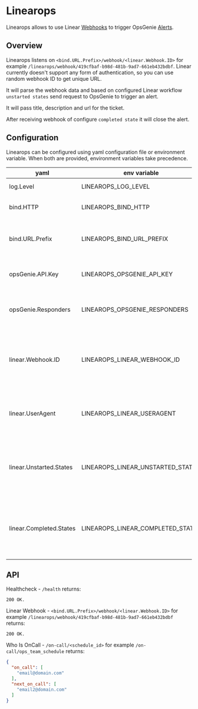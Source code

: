 # Linearops

Linearops allows to use Linear [Webhooks](https://developers.linear.app/docs/graphql/webhooks)
to trigger OpsGenie [Alerts](https://docs.opsgenie.com/docs/alerts-and-alert-fields).

## Overview

Linearops listens on `<bind.URL.Prefix>/webhook/<linear.Webhook.ID>` for
example `/linearops/webhook/419cfbaf-b98d-481b-9ad7-661eb432bdbf`.
Linear currently doesn't support any form of authentication, so you can use random webhook ID to get unique URL.

It will parse the webhook data and based on configured Linear workflow `unstarted states` send request to OpsGenie to
trigger an alert.

It will pass title, description and url for the ticket.

After receiving webhook of configure `completed state` it will close the alert.

## Configuration

Linearops can be configured using yaml configuration file or environment variable. When both are provided, environment
variables take precedence.

| yaml | env variable | description | default | required |
| --- | --- | --- | --- | --- |
| log.Level | LINEAROPS_LOG_LEVEL | Logging level | info | no |
| bind.HTTP | LINEAROPS_BIND_HTTP | Address to bind HTTP gateway | :8080 | no |
| bind.URL.Prefix | LINEAROPS_BIND_URL_PREFIX | URL path prefixed for every route except healtcheck. | / | no |
| opsGenie.API.Key | LINEAROPS_OPSGENIE_API_KEY | OpsGenie API Integration key. |  | yes |
| opsGenie.Responders | LINEAROPS_OPSGENIE_RESPONDERS | OpsGenie name of the team to receive alerts. |  | yes |
| linear.Webhook.ID | LINEAROPS_LINEAR_WEBHOOK_ID | Random string that will be used as last part of the webhook path. |  | yes |
| linear.UserAgent | LINEAROPS_LINEAR_USERAGENT | User-agent that will be used to send requests to OpsGenie. | Linear | no |
| linear.Unstarted.States | LINEAROPS_LINEAR_UNSTARTED_STATES | Linear workflow unstarted states that should be used to trigger the alert.. | Reported | no |
| linear.Completed.States | LINEAROPS_LINEAR_COMPLETED_STATES | Linear workflow completed state that should be used to close the alert. | Resolved,Postmortem,Rejected | no |

## API

Healthcheck - `/health` returns:

```
200 OK.
```

Linear Webhook - `<bind.URL.Prefix>/webhook/<linear.Webhook.ID>` for
example `/linearops/webhook/419cfbaf-b98d-481b-9ad7-661eb432bdbf` returns:

```
200 OK.
```

Who Is OnCall - `/on-call/<schedule_id>` for example `/on-call/ops_team_schedule` returns:

```json
{
  "on_call": [
    "email@domain.com"
  ],
  "next_on_call": [
    "email2@domain.com"
  ]
}
```
